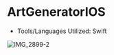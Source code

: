 # ArtGeneratorIOS

- Tools/Languages Utilized: Swift


![IMG_2899-2](https://github.com/johannssh/ArtGeneratorIOS/assets/11149699/53a232bb-65df-40cf-b99a-d4f73f38bb68)
